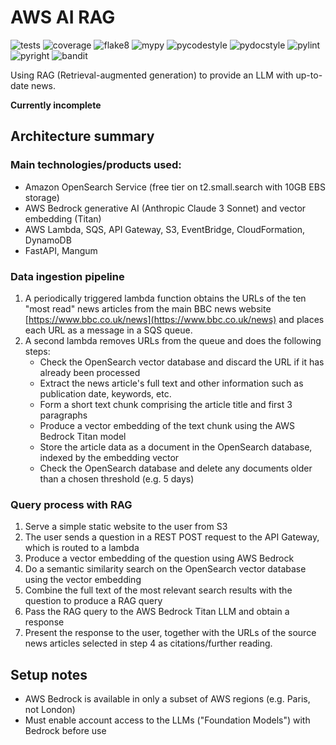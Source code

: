# AWS AI RAG


![tests](https://github.com/e-mit/aws-ai-rag/actions/workflows/tests.yml/badge.svg)
![coverage](https://img.shields.io/endpoint?url=https://gist.githubusercontent.com/e-mit/9df92671b4e2859b1e75cf762121b73f/raw/aws-ai-rag.json)
![flake8](https://github.com/e-mit/aws-ai-rag/actions/workflows/flake8.yml/badge.svg)
![mypy](https://github.com/e-mit/aws-ai-rag/actions/workflows/mypy.yml/badge.svg)
![pycodestyle](https://github.com/e-mit/aws-ai-rag/actions/workflows/pycodestyle.yml/badge.svg)
![pydocstyle](https://github.com/e-mit/aws-ai-rag/actions/workflows/pydocstyle.yml/badge.svg)
![pylint](https://github.com/e-mit/aws-ai-rag/actions/workflows/pylint.yml/badge.svg)
![pyright](https://github.com/e-mit/aws-ai-rag/actions/workflows/pyright.yml/badge.svg)
![bandit](https://github.com/e-mit/aws-ai-rag/actions/workflows/bandit.yml/badge.svg)


Using RAG (Retrieval-augmented generation) to provide an LLM with up-to-date news.

**Currently incomplete**

## Architecture summary

### Main technologies/products used:
- Amazon OpenSearch Service (free tier on t2.small.search with 10GB EBS storage)
- AWS Bedrock generative AI (Anthropic Claude 3 Sonnet) and vector embedding (Titan)
- AWS Lambda, SQS, API Gateway, S3, EventBridge, CloudFormation, DynamoDB
- FastAPI, Mangum


### Data ingestion pipeline

1. A periodically triggered lambda function obtains the URLs of the ten "most read" news articles from the main BBC news website [https://www.bbc.co.uk/news](https://www.bbc.co.uk/news) and places each URL as a message in a SQS queue.
2. A second lambda removes URLs from the queue and does the following steps:
    - Check the OpenSearch vector database and discard the URL if it has already been processed
    - Extract the news article's full text and other information such as publication date, keywords, etc.
    - Form a short text chunk comprising the article title and first 3 paragraphs
    - Produce a vector embedding of the text chunk using the AWS Bedrock Titan model
    - Store the article data as a document in the OpenSearch database, indexed by the embedding vector
    - Check the OpenSearch database and delete any documents older than a chosen threshold (e.g. 5 days)


### Query process with RAG

1. Serve a simple static website to the user from S3
2. The user sends a question in a REST POST request to the API Gateway, which is routed to a lambda
3. Produce a vector embedding of the question using AWS Bedrock
4. Do a semantic similarity search on the OpenSearch vector database using the vector embedding
5. Combine the full text of the most relevant search results with the question to produce a RAG query
6. Pass the RAG query to the AWS Bedrock Titan LLM and obtain a response
7. Present the response to the user, together with the URLs of the source news articles selected in step 4 as citations/further reading.


## Setup notes

- AWS Bedrock is available in only a subset of AWS regions (e.g. Paris, not London)
- Must enable account access to the LLMs ("Foundation Models") with Bedrock before use
